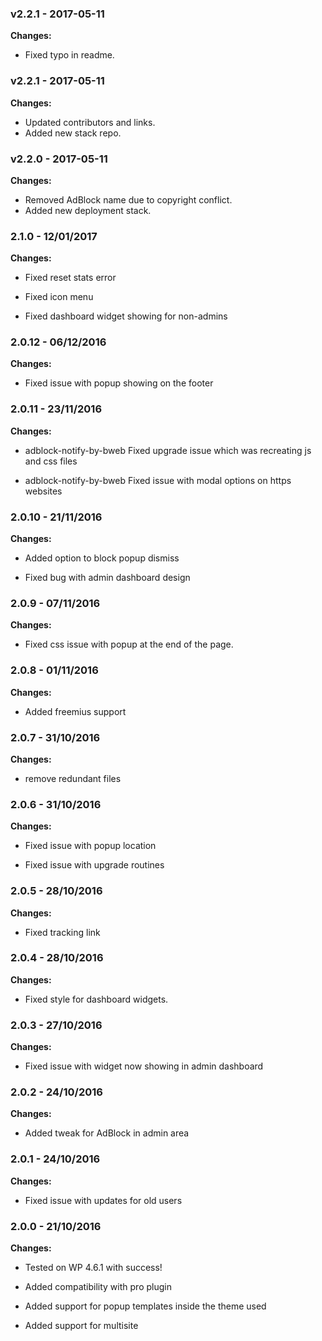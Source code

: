 
 ### v2.2.1 - 2017-05-11 
 **Changes:** 
 - Fixed typo in readme.
 
 ### v2.2.1 - 2017-05-11 
 **Changes:** 
 - Updated contributors and links. 
- Added new stack repo.
 
 ### v2.2.0 - 2017-05-11 
 **Changes:** 
 - Removed AdBlock name due to copyright conflict.
- Added new deployment stack.
 
### 2.1.0 - 12/01/2017
**Changes:** 
- Fixed reset stats error
- Fixed icon menu
- Fixed dashboard widget showing for non-admins

### 2.0.12 - 06/12/2016
**Changes:** 
- Fixed issue with popup showing on the footer

### 2.0.11 - 23/11/2016
**Changes:** 
- adblock-notify-by-bweb Fixed upgrade issue which was recreating js and css files
- adblock-notify-by-bweb Fixed issue with modal options on https websites

### 2.0.10 - 21/11/2016
**Changes:** 
- Added option to block popup dismiss
- Fixed bug with admin dashboard design

### 2.0.9 - 07/11/2016
**Changes:** 
- Fixed css issue with popup at the end of the page.

### 2.0.8 - 01/11/2016
**Changes:** 
- Added freemius support

### 2.0.7 - 31/10/2016
**Changes:** 
- remove redundant files

### 2.0.6 - 31/10/2016
**Changes:** 
- Fixed issue with popup location
- Fixed issue with upgrade routines

### 2.0.5 - 28/10/2016
**Changes:** 
- Fixed tracking link

### 2.0.4 - 28/10/2016
**Changes:** 
- Fixed style for dashboard widgets.

### 2.0.3 - 27/10/2016
**Changes:** 
- Fixed issue with widget now showing in admin dashboard

### 2.0.2 - 24/10/2016
**Changes:** 
- Added tweak for AdBlock in admin area

### 2.0.1 - 24/10/2016
**Changes:** 
- Fixed issue with updates for old users

### 2.0.0 - 21/10/2016
**Changes:** 
- Tested on WP 4.6.1 with success!
- Added compatibility with pro plugin
- Added support for popup templates inside the theme used
- Added support for multisite

